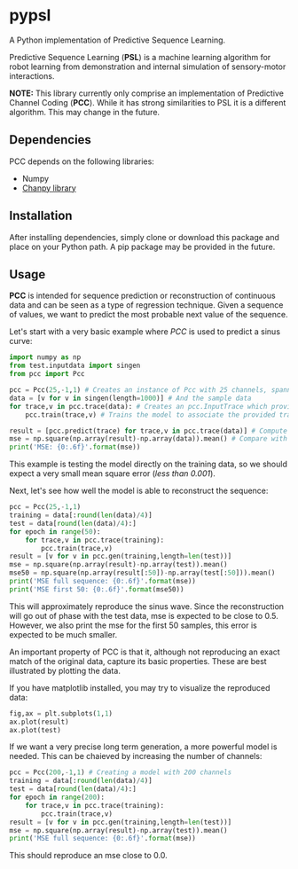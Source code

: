 pypsl
=====

A Python implementation of Predictive Sequence Learning. 

Predictive Sequence Learning (**PSL**) is a machine learning algorithm for robot learning from demonstration and internal simulation of sensory-motor interactions. 

**NOTE:** This library currently only comprise an implementation of Predictive Channel Coding (**PCC**). While it has strong similarities to PSL it is a different algorithm. This may change in the future. 

Dependencies
------------

PCC depends on the following libraries: 
* Numpy
* [Chanpy library](https://github.com/micfe03/channel_representation)

Installation
------------

After installing dependencies, simply clone or download this package and place on your Python path. A pip package may be provided in the future. 

Usage
-----

**PCC** is intended for sequence prediction or reconstruction of continuous data and can be seen as a type of regression technique. Given a sequence of values, we want to predict the most probable next value of the sequence.

Let's start with a very basic example where *PCC* is used to predict a sinus curve:

~~~~python
import numpy as np
from test.inputdata import singen
from pcc import Pcc

pcc = Pcc(25,-1,1) # Creates an instance of Pcc with 25 channels, spanning over a single dimension from -1 and 1. 
data = [v for v in singen(length=1000)] # And the sample data
for trace,v in pcc.trace(data): # Creates an pcc.InputTrace which provides a channel code with decaying look-back. 
    pcc.train(trace,v) # Trains the model to associate the provided trace with the target value v.

result = [pcc.predict(trace) for trace,v in pcc.trace(data)] # Compute 1-step predictions from data
mse = np.square(np.array(result)-np.array(data)).mean() # Compare with the original data
print('MSE: {0:.6f}'.format(mse))
~~~~

This example is testing the model directly on the training data, so we should expect a very small mean square error (*less than 0.001*). 

Next, let's see how well the model is able to reconstruct the sequence:

~~~~python
pcc = Pcc(25,-1,1)
training = data[:round(len(data)/4)]
test = data[round(len(data)/4):]
for epoch in range(50):
    for trace,v in pcc.trace(training): 
        pcc.train(trace,v)
result = [v for v in pcc.gen(training,length=len(test))]
mse = np.square(np.array(result)-np.array(test)).mean()
mse50 = np.square(np.array(result[:50])-np.array(test[:50])).mean()
print('MSE full sequence: {0:.6f}'.format(mse))
print('MSE first 50: {0:.6f}'.format(mse50))
~~~~

This will approximately reproduce the sinus wave. Since the reconstruction will go out of phase with the test data, mse is expected to be close to 0.5. However, we also print the mse for the first 50 samples, this error is expected to be much smaller.

An important property of PCC is that it, although not reproducing an exact match of the original data, capture its basic properties. These are best illustrated by plotting the data. 

If you have matplotlib installed, you may try to visualize the reproduced data: 

~~~~python
fig,ax = plt.subplots(1,1)
ax.plot(result)
ax.plot(test)
~~~~

If we want a very precise long term generation, a more powerful model is needed. This can be chaieved by increasing the number of channels:

~~~~python
pcc = Pcc(200,-1,1) # Creating a model with 200 channels
training = data[:round(len(data)/4)]
test = data[round(len(data)/4):]
for epoch in range(200):
    for trace,v in pcc.trace(training): 
        pcc.train(trace,v)
result = [v for v in pcc.gen(training,length=len(test))]
mse = np.square(np.array(result)-np.array(test)).mean()
print('MSE full sequence: {0:.6f}'.format(mse))
~~~~

This should reproduce an mse close to 0.0. 